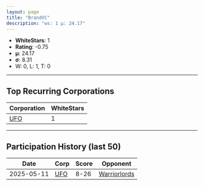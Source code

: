 ```yaml
---
layout: page
title: "BrandVC"
description: "ws: 1 μ: 24.17"
---
```

- **WhiteStars**: 1
- **Rating**: -0.75
- **μ**: 24.17  
- **σ**: 8.31
- W: 0, L: 1, T: 0

---

## Top Recurring Corporations

| Corporation | WhiteStars |
| --- | --- |
| [UFO](https://ws.tsl.rocks/corp/920537bbdadc8e0f3ba0a5bf70b777bf8ca14cde8723f0364eb0a6c3a93eb685/) | 1 |

---

## Participation History (last 50)

| Date | Corp | Score | Opponent |
| --- | --- | --- | --- |
| 2025-05-11 | [UFO](https://ws.tsl.rocks/corp/920537bbdadc8e0f3ba0a5bf70b777bf8ca14cde8723f0364eb0a6c3a93eb685/) | 8-26 | [Warriorlords](https://ws.tsl.rocks/corp/a78c29b9e1c9f793205ba10d796dcabc114ef43d86f0bd34a43a56dc6da768aa/) |